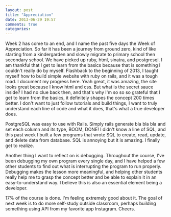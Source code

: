 ```yaml
---
layout: post
title: "Appreciation"
date: 2013-06-29 19:57
comments: true
categories:
---
```


Week 2 has come to an end, and I name the past five days the Week of Appreciation. So far it has been a journey from ground zero, kind of like starting from a kindergarden and slowly migrate to primary school then secondary school. We have picked up ruby, html, sinatra, and postgresql. I am thankful that I get to learn from the basics because that is something I couldn't really do by myself. Flashback to the beginning of 2013, I taught myself how to build simple website with ruby on rails, and it was a tough road. I document my progress here. Yeah great, it was amazing, the site looks great because I know html and css. But what is the secret sauce inside? I had no clue back then, and that's why I'm so so so grateful that I get to learn from the basics, it definitely shapes the concept 200 times better. I don't want to just follow tutorials and build things, I want to truly understand each line of code and what it does, that's what a true developer does.

PostgreSQL was easy to use with Rails. Simply rails generate bla bla bla and set each column and its type, BOOM, DONE! I didn't know a line of SQL, and this past week I built a few programs that wrote SQL to create, read, update, and delete data from database. SQL is annoying but it is amazing. I finally get to realize.

Another thing I want to reflect on is debugging. Throughout the course, I've been debugging my own program every single day, and I have helped a few other students to find out what is interrupting the program to run properly. Debugging makes the lesson more meaningful, and helping other students really help me to grasp the concept better and be able to explain it in an easy-to-understand way. I believe this is also an essential element being a developer.

17% of the course is done. I'm feeling extremely good about it. The goal of next week is to do more self-study outside classroom, perhaps building something using API from my favorite app Instagram. Cheers.